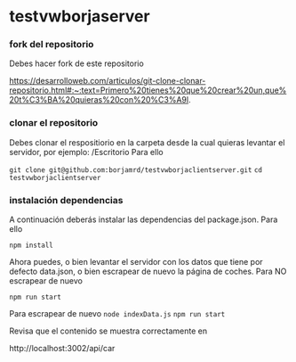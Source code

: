# testvwborjaserver

### fork del repositorio

Debes hacer fork de este repositorio

https://desarrolloweb.com/articulos/git-clone-clonar-repositorio.html#:~:text=Primero%20tienes%20que%20crear%20un,que%20t%C3%BA%20quieras%20con%20%C3%A9l.

### clonar el repositorio



Debes clonar el respositiorio en la carpeta desde la cual quieras levantar el servidor, por ejemplo: 
/Escritorio
Para ello

`git clone git@github.com:borjamrd/testvwborjaclientserver.git`
`cd testvwborjaclientserver`

### instalación dependencias

A continuación deberás instalar las dependencias del package.json. Para ello

`npm install`

Ahora puedes, o bien levantar el servidor con los datos que tiene por defecto data.json, o bien escrapear de nuevo la página de coches.
Para NO escrapear de nuevo

`npm run start`

Para escrapear de nuevo
`node indexData.js`
`npm run start`


Revisa que el contenido se muestra correctamente en 

http://localhost:3002/api/car


